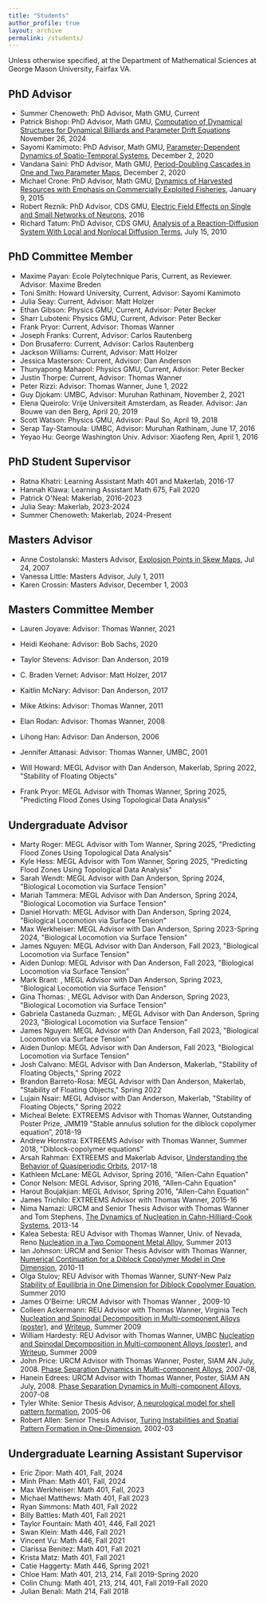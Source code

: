 ```yaml
---
title: "Students"
author_profile: true
layout: archive
permalink: /students/
---
```


Unless otherwise specified, at the Department of Mathematical Sciences at  George Mason University, Fairfax VA. 

## PhD Advisor

-	Summer Chenoweth: 	PhD Advisor, Math GMU,   Current
-	Patrick Bishop:		PhD Advisor, Math GMU,	[Computation of Dynamical Structures for Dynamical Billiards and Parameter Drift Equations](../files/studentpapers/PatrickBishopThesis112624.pdf) November 26, 2024				
-	Sayomi Kamimoto:	PhD Advisor, Math GMU,	[Parameter-Dependent Dynamics of Spatio-Temporal Systems](../files/studentpapers/sayomikamimotothesis120220.pdf), December 2, 2020	
-	Vandana Saini:		PhD Advisor, Math GMU,	[Period-Doubling Cascades in One and Two Parameter Maps](../files/studentpapers/vandanasainithesis120320.pdf), December 2, 2020
-	Michael Crone:		PhD Advisor, Math GMU,	[Dynamics of Harvested Resources with Emphasis on Commercially Exploited Fisheries](../files/studentpapers/cronethesis010915.pdf), January 9, 2015
-	Robert Reznik:		PhD Advisor, CDS GMU,	[Electric Field Effects on Single and Small Networks of Neurons](../files/studentpapers/reznikthesis012016.pdf), 2016
-	Richard Tatum:		PhD Advisor, CDS GMU, 	[Analysis of a Reaction-Diffusion System With Local and Nonlocal Diffusion Terms](../files/studentpapers/tatumthesis071510.pdf), July 15, 2010

## PhD Committee Member

-   Maxime Payan:       Ecole Polytechnique Paris, Current, as Reviewer. Advisor: Maxime Breden
-	Toni Smith:			Howard University, Current, 	Advisor: Sayomi Kamimoto
-	Julia Seay: 		Current, 						Advisor: Matt Holzer
-   Ethan Gibson: 		Physics GMU, Current,			Advisor: Peter Becker
-   Sharr Luboteni: 	Physics GMU, Current,			Advisor: Peter Becker
-	Frank Pryor: 		Current, 						Advisor: Thomas Wanner
-	Joseph Franks:		Current,						Advisor: Carlos Rautenberg		
-	Don Brusaferro:		Current,						Advisor: Carlos Rautenberg		
-	Jackson Williams:	Current,						Advisor: Matt Holzer		
-	Jessica Masterson:	Current,						Advisor: Dan Anderson		
-	Thunyapong Mahapol:	Physics GMU, Current,			Advisor: Peter Becker		
-	Justin Thorpe:		Current,						Advisor: Thomas Wanner		
-	Peter Rizzi:		Advisor: Thomas Wanner, June 1, 2022								
-	Guy Djokam:			UMBC, Advisor: Muruhan Rathinam, November 2, 2021		
-	Elena Queirolo:		Vrije Universiteit Amsterdam,	as Reader.	Advisor: Jan Bouwe van den Berg, April 20, 2019
-	Scott Watson:		Physics GMU,			Advisor: Paul So, April 19, 2018
-	Serap Tay-Stamoula: UMBC,					Advisor: Muruhan Rathinam, 	June 17, 2016	
-	Yeyao Hu:			George Washington Univ. Advisor: Xiaofeng Ren, April 1, 2016		

## PhD Student Supervisor

-	Ratna Khatri:	Learning Assistant Math 401 and Makerlab, 2016-17			
-	Hannah Klawa:	Learning Assistant Math 675, Fall 2020		
-	Patrick O'Neal:	Makerlab, 2016-2023
-	Julia Seay: 	Makerlab, 2023-2024					
-	Summer Chenoweth: 	Makerlab, 2024-Present					

## Masters Advisor

-	Anne Costolanski: 	Masters Advisor,	[Explosion Points in Skew Maps](../files/studentpapers/costolanskithesis072407.pdf), Jul 24, 2007	
-	Vanessa Little:		Masters Advisor, July 1, 2011						
-	Karen Crossin:		Masters Advisor, December 1, 2003					

## Masters Committee Member

-	Lauren Joyave:		Advisor: Thomas Wanner, 2021	
-	Heidi Keohane:		Advisor: Bob Sachs, 2020		
-	Taylor Stevens:		Advisor: Dan Anderson, 2019		
-	C. Braden Vernet:	Advisor: Matt Holzer, 2017		
-	Kaitlin McNary:		Advisor: Dan Anderson, 2017		
-	Mike Atkins:		Advisor: Thomas Wanner, 2011	
-	Elan Rodan:			Advisor: Thomas Wanner, 2008
-	Lihong Han:			Advisor: Dan Anderson, 2006					
-	Jennifer Attanasi:	Advisor: Thomas Wanner, UMBC, 2001

-	Will Howard:	MEGL Advisor with Dan Anderson, Makerlab, Spring 2022,	"Stability of Floating Objects"
-	Frank Pryor: 	MEGL Advisor with Thomas Wanner, Spring 2025, "Predicting Flood Zones Using Topological Data Analysis"

## Undergraduate Advisor

-	Marty Roger: 	MEGL Advisor with Tom Wanner, Spring 2025, "Predicting Flood Zones Using Topological Data Analysis"
-   Kyle Hess: 		MEGL Advisor with Tom Wanner, Spring 2025, "Predicting Flood Zones Using Topological Data Analysis"
-	Sarah Wendt:	MEGL Advisor with Dan Anderson,	Spring 2024, "Biological Locomotion via Surface Tension"
-	Mariah Tammera:	MEGL Advisor with Dan Anderson, Spring 2024, "Biological Locomotion via Surface Tension"	
-	Daniel Horvath:	MEGL Advisor with Dan Anderson, Spring 2024, "Biological Locomotion via Surface Tension"	
-	Max Werkheiser:	MEGL Advisor with Dan Anderson, Spring 2023-Spring 2024, "Biological Locomotion via Surface Tension"	
-	James Nguyen:	MEGL Advisor with Dan Anderson,	Fall 2023, "Biological Locomotion via Surface Tension"			
-	Aiden Dunlop:	MEGL Advisor with Dan Anderson,	Fall 2023, "Biological Locomotion via Surface Tension"		
-	Mark Brant:		,		MEGL Advisor with Dan Anderson, Spring 2023, "Biological Locomotion via Surface Tension"		
-	Gina Thomas:	,		MEGL Advisor with Dan Anderson, Spring 2023, "Biological Locomotion via Surface Tension"		
-	Gabriela Castaneda Guzman:	,		MEGL Advisor with Dan Anderson, Spring 2023, "Biological Locomotion via Surface Tension"	
-	James Nguyen:	MEGL Advisor with Dan Anderson,	Fall 2023, "Biological Locomotion via Surface Tension"
-	Aiden Dunlop:	MEGL Advisor with Dan Anderson,	Fall 2023, "Biological Locomotion via Surface Tension"
-	Josh Calvano:	MEGL Advisor with Dan Anderson, Makerlab, "Stability of Floating Objects," Spring 2022
-	Brandon Barreto-Rosa:	MEGL Advisor with Dan Anderson, Makerlab, "Stability of Floating Objects," Spring 2022				
-	Lujain Nsair:	MEGL Advisor with Dan Anderson, Makerlab, "Stability of Floating Objects," Spring 2022	
-	Micheal Belete:	 EXTREEMS Advisor with Thomas Wanner,	Outstanding Poster Prize, JMM19  "Stable annulus solution for the diblock copolymer equation”, 2018-19	
-	Andrew Hornstra: EXTREEMS Advisor with Thomas Wanner,	Summer 2018, "Diblock-copolymer equations"	
-	Arsah Rahman:	EXTREEMS  and Makerlab Advisor, 						[Understanding the Behavior of Quasiperiodic Orbits](../files/studentpapers/arsahrahman051818.pdf), 2017-18
-	Kathleen McLane: MEGL Advisor, Spring 2016, "Allen-Cahn Equation"			
-	Conor Nelson:	 MEGL Advisor, Spring 2016, "Allen-Cahn Equation"						
-	Harout Boujakjian:	MEGL Advisor, Spring 2016, "Allen-Cahn Equation"					
-	James Trichilo:	EXTREEMS Advisor with Thomas Wanner, 2015-16
-	Nima Namazi:	URCM and Senior Thesis Advisor with Thomas Wanner and Tom Stephens, 	[The Dynamics of Nucleation in Cahn-Hilliard-Cook Systems](../files/studentpapers/nimanamazi0914.pdf), 2013-14
-	Kalea Sebesta:	REU	Advisor with Thomas Wanner,	Univ. of Nevada, Reno	[Nucleation in a Two Component Metal Alloy](../files/studentpapers/kaleasabesta080213.pdf), Summer 2013
-	Ian Johnson:	URCM and Senior Thesis Advisor with Thomas Wanner,  	[Numerical Continuation for a Diblock Copolymer Model in One Dimension](../files/studentpapers/ianjohnson2011.pdf), 2010-11
-	Olga Stulov;	REU	Advisor	with Thomas Wanner, SUNY-New Palz			[Stability of Equilibria in One Dimension for Diblock Copolymer Equation](../files/studentpapers/olgastulov.pdf), Summer 2010
-	James O'Beirne:	URCM Advisor with Thomas Wanner	,	2009-10
-	Colleen Ackermann:	REU	Advisor	with Thomas Wanner, Virginia Tech			[Nucleation and Spinodal Decomposition in Multi-component Alloys (poster)](../files/studentpapers/hardacktalk.pdf), and [Writeup](../files/studentpapers/hardestyackermann.pdf), Summer 2009
-	William Hardesty:	REU	Advisor with Thomas Wanner,	UMBC					[Nucleation and Spinodal Decomposition in Multi-component Alloys (poster)](../files/studentpapers/hardacktalk.pdf), and [Writeup](../files/studentpapers/hardestyackermann.pdf), Summer 2009
-	John Price:		URCM Advisor with Thomas Wanner, Poster, SIAM AN July, 2008.	[Phase Separation Dynamics in Multi-component Alloys](../files/studentpapers/hanjohposter0708.jpg), 2007-08,			
-	Hanein Edrees:	URCM Advisor with Thomas Wanner,  Poster, SIAM AN July, 2008.	[Phase Separation Dynamics in Multi-component Alloys](../files/studentpapers/hanjohposter0708.jpg), 2007-08			
-	Tyler White:	Senior Thesis Advisor,	[A neurological model for shell pattern formation](https://www.notion.so), 2005-06
-	Robert Allen:	Senior Thesis Advisor,	[Turing Instabilities and Spatial Pattern Formation in One-Dimension](../files/studentpapers/robertallenthesis0803.pdf), 2002-03


## Undergraduate Learning Assistant Supervisor

-   Eric Zipor: 		Math 401,	Fall, 2024
-   Minh Phan: 			Math 401,	Fall, 2024
-   Max Werkheiser: 	Math 401,	Fall, 2023
-	Michael Matthews:	Math 401,	Fall 2023		
-	Ryan Simmons:		Math 401,	Fall 2022		
-	Billy Battles:		Math 401,	Fall 2021		
-	Taylor Fountain:	Math 401, 446,	Fall 2021		
-	Swan Klein: 		Math 446,	Fall 2021		
-	Vincent Vu:			Math 446,	Fall 2021		
-	Clarissa Benitez:	Math 401,	Fall 2021		
-	Krista Matz:		Math 401,	Fall 2021		
-	Catie Haggerty:		Math 446,	Spring 2021		
-	Chloe Ham:			Math 401, 213, 214,			Fall 2019-Spring 2020		
-	Colin Chung:		Math 401, 213, 214, 401, 	Fall 2019-Fall 2020
-	Julian Benali:		Math 214,	Fall 2018
	
